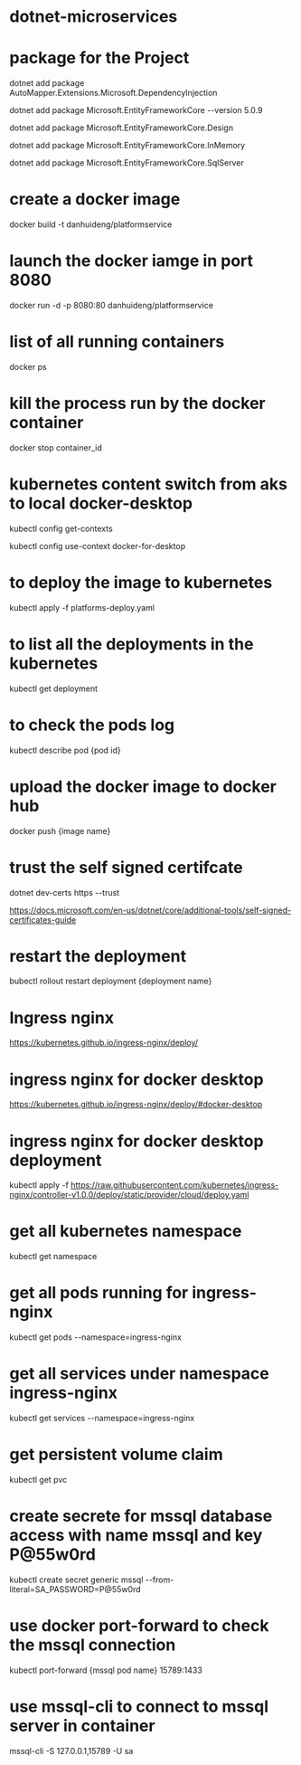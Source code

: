 # dotnet-microservices

# package for the Project
 dotnet add package AutoMapper.Extensions.Microsoft.DependencyInjection

 dotnet add package Microsoft.EntityFrameworkCore --version 5.0.9

 dotnet add package Microsoft.EntityFrameworkCore.Design

 dotnet add package Microsoft.EntityFrameworkCore.InMemory

 dotnet add package Microsoft.EntityFrameworkCore.SqlServer

  # create a docker image 
 docker build -t danhuideng/platformservice

 # launch the docker iamge in port 8080
 docker run -d -p 8080:80 danhuideng/platformservice

# list of all running containers
docker ps
 # kill the process run by the docker container

docker stop container_id

 # kubernetes content switch from aks to local docker-desktop

kubectl config get-contexts

kubectl config use-context docker-for-desktop

# to deploy the image to kubernetes

kubectl apply -f platforms-deploy.yaml

# to list all the deployments in the kubernetes

kubectl get deployment

# to check the pods log

kubectl describe pod {pod id}

# upload the docker image to docker hub

docker push {image name}

# trust the self signed certifcate

dotnet dev-certs https --trust

https://docs.microsoft.com/en-us/dotnet/core/additional-tools/self-signed-certificates-guide

# restart the deployment
bubectl rollout restart deployment {deployment name}

# Ingress nginx

https://kubernetes.github.io/ingress-nginx/deploy/

# ingress nginx for docker desktop

https://kubernetes.github.io/ingress-nginx/deploy/#docker-desktop

# ingress nginx for docker desktop deployment

kubectl apply -f https://raw.githubusercontent.com/kubernetes/ingress-nginx/controller-v1.0.0/deploy/static/provider/cloud/deploy.yaml

# get all kubernetes namespace

kubectl get namespace

# get all pods running for ingress-nginx

 kubectl get pods --namespace=ingress-nginx

# get all services under namespace ingress-nginx

kubectl get services --namespace=ingress-nginx
# get persistent volume claim

kubectl get pvc

# create secrete for mssql database access with name mssql and key P@55w0rd

kubectl create secret generic mssql --from-literal=SA_PASSWORD=P@55w0rd

# use docker port-forward to check the mssql connection

kubectl port-forward {mssql pod name} 15789:1433

# use mssql-cli to connect to mssql server in container

 mssql-cli -S 127.0.0.1,15789 -U sa




